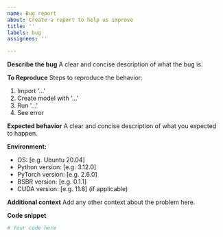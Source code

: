```yaml
---
name: Bug report
about: Create a report to help us improve
title: ''
labels: bug
assignees: ''

---
```


**Describe the bug**
A clear and concise description of what the bug is.

**To Reproduce**
Steps to reproduce the behavior:
1. Import '...'
2. Create model with '...'
3. Run '...'
4. See error

**Expected behavior**
A clear and concise description of what you expected to happen.

**Environment:**
 - OS: [e.g. Ubuntu 20.04]
 - Python version: [e.g. 3.12.0]
 - PyTorch version: [e.g. 2.6.0]
 - BSBR version: [e.g. 0.1.1]
 - CUDA version: [e.g. 11.8] (if applicable)

**Additional context**
Add any other context about the problem here.

**Code snippet**
```python
# Your code here
``` 